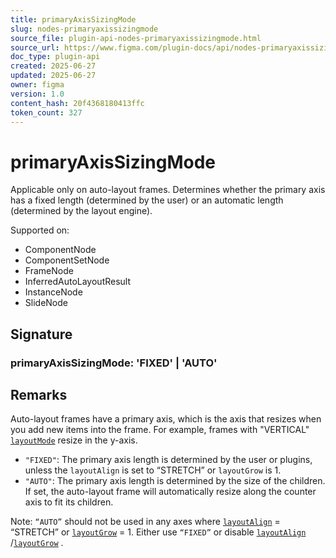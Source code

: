 ```yaml
---
title: primaryAxisSizingMode
slug: nodes-primaryaxissizingmode
source_file: plugin-api-nodes-primaryaxissizingmode.html
source_url: https://www.figma.com/plugin-docs/api/nodes-primaryaxissizingmode/
doc_type: plugin-api
created: 2025-06-27
updated: 2025-06-27
owner: figma
version: 1.0
content_hash: 20f4368180413ffc
token_count: 327
---
```

# primaryAxisSizingMode

Applicable only on auto-layout frames. Determines whether the primary axis has a fixed length (determined by the user) or an automatic length (determined by the layout engine).

 Supported on:

- ComponentNode
- ComponentSetNode
- FrameNode
- InferredAutoLayoutResult
- InstanceNode
- SlideNode

## Signature

### primaryAxisSizingMode: 'FIXED' | 'AUTO'

## Remarks

Auto-layout frames have a primary axis, which is the axis that resizes when you add new items into the frame. For example, frames with "VERTICAL" [`layoutMode`](/plugin-docs/api/properties/nodes-layoutmode/)
 resize in the y-axis.

- `"FIXED"`: The primary axis length is determined by the user or plugins, unless the `layoutAlign` is set to “STRETCH” or `layoutGrow` is 1.
- `"AUTO"`: The primary axis length is determined by the size of the children. If set, the auto-layout frame will automatically resize along the counter axis to fit its children.

Note: `“AUTO”` should not be used in any axes where [`layoutAlign`](/plugin-docs/api/properties/nodes-layoutalign/)
 = “STRETCH” or [`layoutGrow`](/plugin-docs/api/properties/nodes-layoutgrow/)
 = 1. Either use `“FIXED”` or disable [`layoutAlign`](/plugin-docs/api/properties/nodes-layoutalign/)
/[`layoutGrow`](/plugin-docs/api/properties/nodes-layoutgrow/)
.